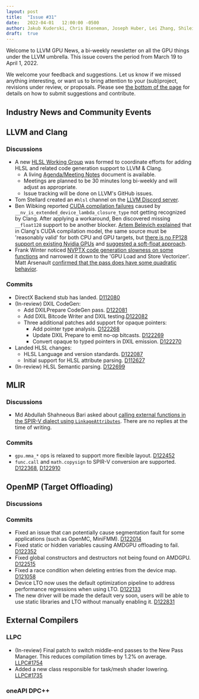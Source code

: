 ```yaml
---
layout: post
title:  "Issue #31"
date:   2022-04-01   12:00:00 -0500
author: Jakub Kuderski, Chris Bieneman, Joseph Huber, Lei Zhang, Shilei Tian
draft:  true
---
```


Welcome to LLVM GPU News, a bi-weekly newsletter on all the GPU things under the LLVM umbrella.
This issue covers the period from March 19 to April 1, 2022.

We welcome your feedback and suggestions. Let us know if we missed anything interesting, or want us to bring attention to your (sub)project, revisions under review, or proposals. Please see [the bottom of the page](https://llvm-gpu-news.github.io/about/) for details on how to submit suggestions and contribute.


## Industry News and Community Events


##  LLVM and Clang

### Discussions

* A new [HLSL Working Group](https://discourse.llvm.org/t/hlsl-working-group/61279/) was formed to coordinate efforts for adding HLSL and related code generation support to LLVM & Clang.
  * A living [Agenda/Meeting Notes](https://docs.google.com/document/d/1RvDN615hd9dJEBg4QqTG3emgB-1UWXQG2q2bZbdUTTo/edit?usp=sharing) document is available.
  * Meetings are planned to be 30 minutes long bi-weekly and will adjust as appropriate.
  * Issue tracking will be done on LLVM's GitHub issues.
* Tom Stellard created an `#hlsl` channel on the [LLVM Discord server](https://discord.gg/xS7Z362).
* Ben Wibking reported [CUDA compilation failures](https://discourse.llvm.org/t/compiling-cuda-code-fails/61240) caused by `__nv_is_extended_device_lambda_closure_type` not getting recognized by Clang. After applying a workaround, Ben discovered missing `__float128` support to be another blocker. [Artem Belevich explained](https://discourse.llvm.org/t/compiling-cuda-code-fails/61240/11) that in Clang's CUDA compilation model, the same source must be 'reasonably valid' for both CPU and GPU targets, but [there is no FP128 support on existing Nvidia GPUs](https://discourse.llvm.org/t/compiling-cuda-code-fails/61240/13) and [suggested a soft-float approach](https://discourse.llvm.org/t/compiling-cuda-code-fails/61240/15).
* Frank Winter noticed [NVPTX code generation slowness on some functions](https://discourse.llvm.org/t/nvptx-codegen-surprisingly-slow-on-some-functions/61307) and narrowed it down to the 'GPU Load and Store Vectorizer'. Matt Arsenault [confirmed that the pass does have some quadratic behavior](https://discourse.llvm.org/t/nvptx-codegen-surprisingly-slow-on-some-functions/61307/10).

### Commits

* DirectX Backend stub has landed. [D112080](https://reviews.llvm.org/D122080)
* (In-review) DXIL CodeGen:
  * Add DXILPrepare CodeGen pass. [D122081](https://reviews.llvm.org/D122081)
  * Add DXIL Bitcode Writer and DXIL testing.[D122082](https://reviews.llvm.org/D122082)
  * Three additional patches add support for opaque pointers:
    * Add pointer type analysis. [D122268](https://reviews.llvm.org/D122268)
    * Update DXIL Prepare to emit no-op bitcasts. [D122269](https://reviews.llvm.org/D122269)
    * Convert opaque to typed pointers in DXIL emission. [D122270](https://reviews.llvm.org/D122270)
* Landed HLSL changes:
  * HLSL Language and version standards. [D122087](https://reviews.llvm.org/D122087)
  * Initial support for HLSL attribute parsing. [D112627](https://reviews.llvm.org/D122627)
* (In-review) HLSL Semantic parsing. [D122699](https://reviews.llvm.org/D122699)


## MLIR

### Discussions

* Md Abdullah Shahneous Bari asked about [calling external functions in the SPIR-V dialect using `LinkageAttributes`](https://discourse.llvm.org/t/expressing-external-function-call-in-spir-v-dialect-using-linkageattributes/61285). There are no replies at the time of writing.

### Commits

* `gpu.mma_*` ops is relaxed to support more flexible layout. [D122452](https://reviews.llvm.org/D122452)
* `func.call` and `math.copysign` to SPIR-V conversion are supported. [D122368](https://reviews.llvm.org/D122368), [D122910](https://reviews.llvm.org/D122910)


## OpenMP (Target Offloading)

### Discussions

### Commits

* Fixed an issue that can potentially cause segmentation fault for some applications (such as OpenMC, MiniFMM). [D122014](https://reviews.llvm.org/D122014)
* Fixed static or hidden variables causing AMDGPU offloading to fail. [D122352](https://reviews.llvm.org/D122352)
* Fixed global constructors and destructors not being found on AMDGPU. [D122515](https://reviews.llvm.org/D122515)
* Fixed a race condition when deleting entries from the device map. [D121058](https://reviews.llvm.org/D121058)
* Device LTO now uses the default optimization pipeline to address performance regressions when using LTO. [D122133](https://reviews.llvm.org/D122133)
* The new driver will be made the default very soon, users will be able to use static libraries and LTO without manually enabling it. [D122831](https://reviews.llvm.org/D122831)


## External Compilers

### LLPC

* (In-review) Final patch to switch middle-end passes to the New Pass Manager. This reduces compilation times by 1.2% on 
average. [LLPC#1754](https://github.com/GPUOpen-Drivers/llpc/pull/1754)
* Added a new class responsible for task/mesh shader lowering. [LLPC#1735](https://github.com/GPUOpen-Drivers/llpc/pull/1735)

### oneAPI DPC++
